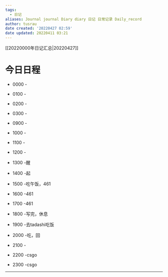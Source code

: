 ```yaml
---
tags:
  - 日记
aliases: Journal journal Diary diary 日记 日常记录 Daily_record
author: tusrau
date created: '20220427 02:59'
date updated: 20220411 03:21
---
```


[[20220000年日记汇总|20220427]]

# 今日日程

- 0000 -
- 0100 -
- 0200 -
- 0300 -

- 0900 -
- 1000 -
- 1100 -
- 1200 -
- 1300 -醒
- 1400 -起
- 1500 -吃午饭，461
- 1600 -461
- 1700 -461
- 1800 -写完，休息

- 1900 -去tadashi吃饭
- 2000 -吃，回
- 2100 -
- 2200 -csgo
- 2300 -csgo

---
